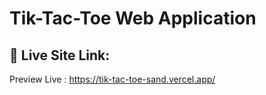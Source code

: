 # Tik-Tac-Toe Web Application
## 🔗 Live Site Link: 
Preview Live : https://tik-tac-toe-sand.vercel.app/
